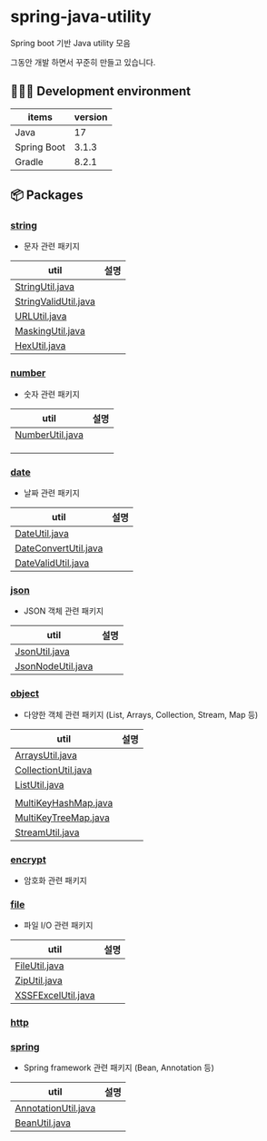# spring-java-utility

Spring boot 기반 Java utility 모음

그동안 개발 하면서 꾸준히 만들고 있습니다.

## 👩🏻‍💻 Development environment

| items       | version |
|-------------|---------|
| Java        | 17      |
| Spring Boot | 3.1.3   |
| Gradle      | 8.2.1   |

## 📦 Packages


### [string](src%2Fmain%2Fjava%2Fcom%2Fyjkim%2Fspring%2Fjava%2Futility%2Fstring)
- 문자 관련 패키지

| util                                                                                                              | 설명 |
|-------------------------------------------------------------------------------------------------------------------|----|
| [StringUtil.java](src%2Fmain%2Fjava%2Fcom%2Fyjkim%2Fspring%2Fjava%2Futility%2Fstring%2FStringUtil.java)           |    |
| [StringValidUtil.java](src%2Fmain%2Fjava%2Fcom%2Fyjkim%2Fspring%2Fjava%2Futility%2Fstring%2FStringValidUtil.java) |    |
| [URLUtil.java](src%2Fmain%2Fjava%2Fcom%2Fyjkim%2Fspring%2Fjava%2Futility%2Fstring%2FURLUtil.java)                 |    |
| [MaskingUtil.java](src%2Fmain%2Fjava%2Fcom%2Fyjkim%2Fspring%2Fjava%2Futility%2Fstring%2FMaskingUtil.java)         |    |
| [HexUtil.java](src%2Fmain%2Fjava%2Fcom%2Fyjkim%2Fspring%2Fjava%2Futility%2Fstring%2FHexUtil.java)                 |    |


### [number](src%2Fmain%2Fjava%2Fcom%2Fyjkim%2Fspring%2Fjava%2Futility%2Fnumber)
- 숫자 관련 패키지

| util                                                                                                    | 설명 |
|---------------------------------------------------------------------------------------------------------|----|
| [NumberUtil.java](src%2Fmain%2Fjava%2Fcom%2Fyjkim%2Fspring%2Fjava%2Futility%2Fnumber%2FNumberUtil.java) |    |
|                                                                                                         |    |
|                                                                                                         |    |
|                                                                                                         |    |


### [date](src%2Fmain%2Fjava%2Fcom%2Fyjkim%2Fspring%2Fjava%2Futility%2Fdate)
- 날짜 관련 패키지

| util                                                                                                           | 설명 |
|----------------------------------------------------------------------------------------------------------------|----|
| [DateUtil.java](src%2Fmain%2Fjava%2Fcom%2Fyjkim%2Fspring%2Fjava%2Futility%2Fdate%2FDateUtil.java)              |    |
| [DateConvertUtil.java](src%2Fmain%2Fjava%2Fcom%2Fyjkim%2Fspring%2Fjava%2Futility%2Fdate%2FDateConvertUtil.java) |    |
| [DateValidUtil.java](src%2Fmain%2Fjava%2Fcom%2Fyjkim%2Fspring%2Fjava%2Futility%2Fdate%2FDateValidUtil.java)    |    |


### [json](src%2Fmain%2Fjava%2Fcom%2Fyjkim%2Fspring%2Fjava%2Futility%2Fjson)
- JSON 객체 관련 패키지

| util                                                                                                     | 설명 |
|----------------------------------------------------------------------------------------------------------|----|
| [JsonUtil.java](src%2Fmain%2Fjava%2Fcom%2Fyjkim%2Fspring%2Fjava%2Futility%2Fjson%2FJsonUtil.java)        |    |
| [JsonNodeUtil.java](src%2Fmain%2Fjava%2Fcom%2Fyjkim%2Fspring%2Fjava%2Futility%2Fjson%2FJsonNodeUtil.java) |    |


### [object](src%2Fmain%2Fjava%2Fcom%2Fyjkim%2Fspring%2Fjava%2Futility%2Fobject)
- 다양한 객체 관련 패키지 (List, Arrays, Collection, Stream, Map 등)

| util                                                                                                              | 설명 |
|-------------------------------------------------------------------------------------------------------------------|----|
| [ArraysUtil.java](src%2Fmain%2Fjava%2Fcom%2Fyjkim%2Fspring%2Fjava%2Futility%2Fobject%2FArraysUtil.java)           |    |
| [CollectionUtil.java](src%2Fmain%2Fjava%2Fcom%2Fyjkim%2Fspring%2Fjava%2Futility%2Fobject%2FCollectionUtil.java)   |    |
| [ListUtil.java](src%2Fmain%2Fjava%2Fcom%2Fyjkim%2Fspring%2Fjava%2Futility%2Fobject%2FListUtil.java)               |    |
|                                                                                                                   |    |
| [MultiKeyHashMap.java](src%2Fmain%2Fjava%2Fcom%2Fyjkim%2Fspring%2Fjava%2Futility%2Fobject%2FMultiKeyHashMap.java) |    |
| [MultiKeyTreeMap.java](src%2Fmain%2Fjava%2Fcom%2Fyjkim%2Fspring%2Fjava%2Futility%2Fobject%2FMultiKeyTreeMap.java) |    |
| [StreamUtil.java](src%2Fmain%2Fjava%2Fcom%2Fyjkim%2Fspring%2Fjava%2Futility%2Fobject%2FStreamUtil.java)           |    |



### [encrypt](src%2Fmain%2Fjava%2Fcom%2Fyjkim%2Fspring%2Fjava%2Futility%2Fencrypt)
- 암호화 관련 패키지

### [file](src%2Fmain%2Fjava%2Fcom%2Fyjkim%2Fspring%2Fjava%2Futility%2Ffile)
- 파일 I/O 관련 패키지

| util                                                                                                        | 설명 |
|-------------------------------------------------------------------------------------------------------------|----|
| [FileUtil.java](src%2Fmain%2Fjava%2Fcom%2Fyjkim%2Fspring%2Fjava%2Futility%2Ffile%2FFileUtil.java)           |    |
| [ZipUtil.java](src%2Fmain%2Fjava%2Fcom%2Fyjkim%2Fspring%2Fjava%2Futility%2Ffile%2FZipUtil.java)             |    |
| [XSSFExcelUtil.java](src%2Fmain%2Fjava%2Fcom%2Fyjkim%2Fspring%2Fjava%2Futility%2Ffile%2FXSSFExcelUtil.java) |    |


### [http](src%2Fmain%2Fjava%2Fcom%2Fyjkim%2Fspring%2Fjava%2Futility%2Fhttp)


### [spring](src%2Fmain%2Fjava%2Fcom%2Fyjkim%2Fspring%2Fjava%2Futility%2Fspring)
- Spring framework 관련 패키지 (Bean, Annotation 등)

| util                                                                                                            | 설명 |
|-----------------------------------------------------------------------------------------------------------------|----|
| [AnnotationUtil.java](src%2Fmain%2Fjava%2Fcom%2Fyjkim%2Fspring%2Fjava%2Futility%2Fspring%2FAnnotationUtil.java) |    |
| [BeanUtil.java](src%2Fmain%2Fjava%2Fcom%2Fyjkim%2Fspring%2Fjava%2Futility%2Fspring%2FBeanUtil.java)             |    |
